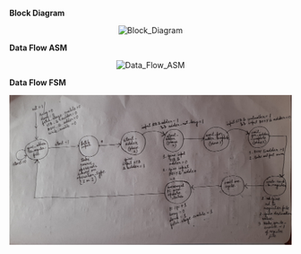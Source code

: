 
__Block Diagram__

<p align="center">
  <img src="./Block_Diagram.jpg?raw=true" alt="Block_Diagram"/>
</p>


__Data Flow ASM__

<p align="center">
  <img src="./Data_Flow_ASM.jpg?raw=true" alt="Data_Flow_ASM"/>
</p>



__Data Flow FSM__

<p align="center">
  <img src="./Data_Flow_FSM.jpg?raw=true" alt="Data_Flow_FSM"/>
</p>

